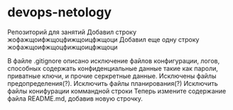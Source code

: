 # devops-netology
Репозиторий для занятий
Добавил строку жофажщоифжщоцфижщоицфжщоци
Добавил еще одну  строку жофажщоифжщоцфижщоицфжщоци

В файле .gitignore описано исключение файлов конфигурации, логов, способных 
содержать конфиденциальные данные такие как пароли, приватные ключи, и прочие серкретные данные.
Исключены файлы предопределения(?).
Исключить файлы планирования(?)
Исключить файлы конифурации коммандной строки
Теперь измените содержание файла README.md, добавив новую строчку.
